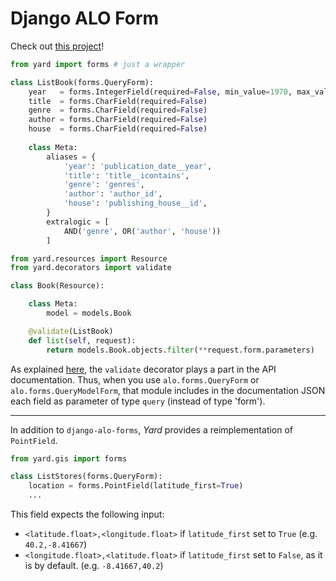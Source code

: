 # Django ALO Form

Check out [this project](https://github.com/laginha/django-alo-forms)!

```python
from yard import forms # just a wrapper

class ListBook(forms.QueryForm):
    year   = forms.IntegerField(required=False, min_value=1970, max_value=2012)
    title  = forms.CharField(required=False)
    genre  = forms.CharField(required=False)
    author = forms.CharField(required=False)
    house  = forms.CharField(required=False)
    
    class Meta:
        aliases = {
            'year': 'publication_date__year',
            'title': 'title__icontains',
            'genre': 'genres',
            'author': 'author_id',
            'house': 'publishing_house__id',
        }
        extralogic = [
            AND('genre', OR('author', 'house'))   
        ]
```

```python
from yard.resources import Resource
from yard.decorators import validate

class Book(Resource):

    class Meta:
        model = models.Book

    @validate(ListBook)
    def list(self, request):
        return models.Book.objects.filter(**request.form.parameters)
```

As explained [here](meta/documentation.md), the `validate` decorator plays a part in the API documentation. Thus, when you use `alo.forms.QueryForm` or `alo.forms.QueryModelForm`, that module includes in the documentation JSON each field as parameter of type `query` (instead of type 'form').


---


In addition to `django-alo-forms`, *Yard* provides a reimplementation of `PointField`.


```python
from yard.gis import forms

class ListStores(forms.QueryForm):
    location = forms.PointField(latitude_first=True)
    ...
```

This field expects the following input: 

- `<latitude.float>,<longitude.float>` if `latitude_first` set to `True` (e.g. `40.2,-8.41667`) 
- `<longitude.float>,<latitude.float>` if `latitude_first` set to `False`, as it is by default. (e.g. `-8.41667,40.2`)
 
